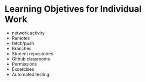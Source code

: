 # Learning Objetives for Individual Work

* network activity
* Remotes
* fetch/push
* Branches
* Student repositories
* Github classrooms
* Permissions
* Excercises
* Automated testing
